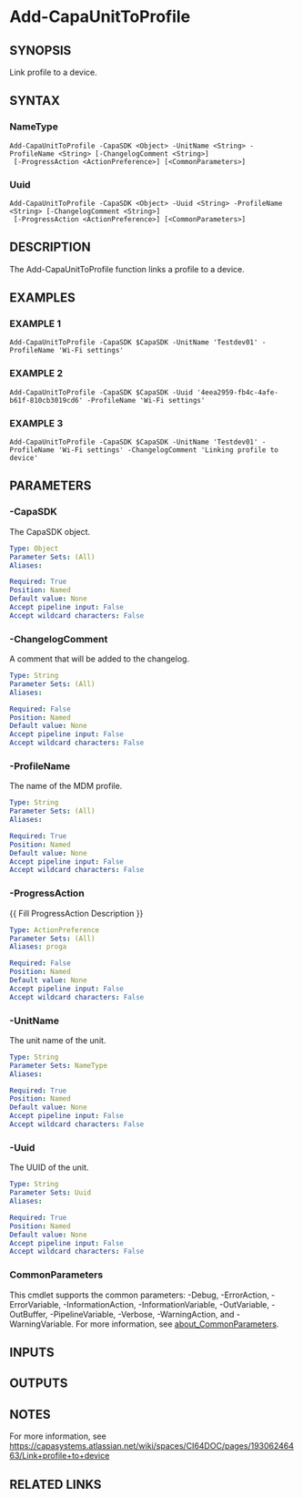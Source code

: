 # Add-CapaUnitToProfile

## SYNOPSIS
Link profile to a device.

## SYNTAX

### NameType
```
Add-CapaUnitToProfile -CapaSDK <Object> -UnitName <String> -ProfileName <String> [-ChangelogComment <String>]
 [-ProgressAction <ActionPreference>] [<CommonParameters>]
```

### Uuid
```
Add-CapaUnitToProfile -CapaSDK <Object> -Uuid <String> -ProfileName <String> [-ChangelogComment <String>]
 [-ProgressAction <ActionPreference>] [<CommonParameters>]
```

## DESCRIPTION
The Add-CapaUnitToProfile function links a profile to a device.

## EXAMPLES

### EXAMPLE 1
```
Add-CapaUnitToProfile -CapaSDK $CapaSDK -UnitName 'Testdev01' -ProfileName 'Wi-Fi settings'
```

### EXAMPLE 2
```
Add-CapaUnitToProfile -CapaSDK $CapaSDK -Uuid '4eea2959-fb4c-4afe-b61f-810cb3019cd6' -ProfileName 'Wi-Fi settings'
```

### EXAMPLE 3
```
Add-CapaUnitToProfile -CapaSDK $CapaSDK -UnitName 'Testdev01' -ProfileName 'Wi-Fi settings' -ChangelogComment 'Linking profile to device'
```

## PARAMETERS

### -CapaSDK
The CapaSDK object.

```yaml
Type: Object
Parameter Sets: (All)
Aliases:

Required: True
Position: Named
Default value: None
Accept pipeline input: False
Accept wildcard characters: False
```

### -ChangelogComment
A comment that will be added to the changelog.

```yaml
Type: String
Parameter Sets: (All)
Aliases:

Required: False
Position: Named
Default value: None
Accept pipeline input: False
Accept wildcard characters: False
```

### -ProfileName
The name of the MDM profile.

```yaml
Type: String
Parameter Sets: (All)
Aliases:

Required: True
Position: Named
Default value: None
Accept pipeline input: False
Accept wildcard characters: False
```

### -ProgressAction
{{ Fill ProgressAction Description }}

```yaml
Type: ActionPreference
Parameter Sets: (All)
Aliases: proga

Required: False
Position: Named
Default value: None
Accept pipeline input: False
Accept wildcard characters: False
```

### -UnitName
The unit name of the unit.

```yaml
Type: String
Parameter Sets: NameType
Aliases:

Required: True
Position: Named
Default value: None
Accept pipeline input: False
Accept wildcard characters: False
```

### -Uuid
The UUID of the unit.

```yaml
Type: String
Parameter Sets: Uuid
Aliases:

Required: True
Position: Named
Default value: None
Accept pipeline input: False
Accept wildcard characters: False
```

### CommonParameters
This cmdlet supports the common parameters: -Debug, -ErrorAction, -ErrorVariable, -InformationAction, -InformationVariable, -OutVariable, -OutBuffer, -PipelineVariable, -Verbose, -WarningAction, and -WarningVariable. For more information, see [about_CommonParameters](http://go.microsoft.com/fwlink/?LinkID=113216).

## INPUTS

## OUTPUTS

## NOTES
For more information, see https://capasystems.atlassian.net/wiki/spaces/CI64DOC/pages/19306246463/Link+profile+to+device

## RELATED LINKS
